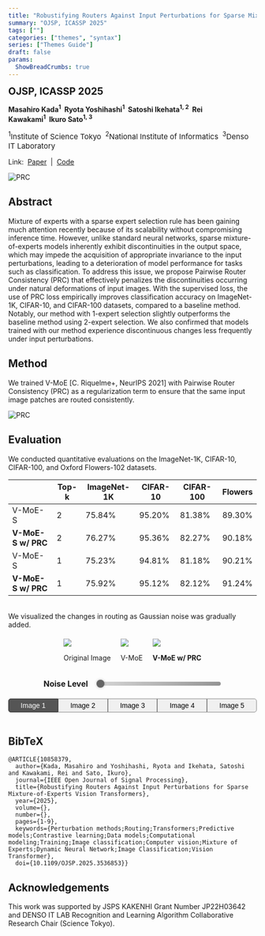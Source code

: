 ```yaml
---
title: "Robustifying Routers Against Input Perturbations for Sparse Mixture-of-Experts Vision Transformers"
summary: "OJSP, ICASSP 2025"
tags: [""]
categories: ["themes", "syntax"]
series: ["Themes Guide"]
draft: false
params:
  ShowBreadCrumbs: true
---
```


**<span style="font-size: 20px;">OJSP, ICASSP 2025</span>**

**Masahiro Kada<sup>1</sup>&nbsp;&nbsp;Ryota Yoshihashi<sup>1</sup>&nbsp;&nbsp;Satoshi Ikehata<sup>1, 2</sup>&nbsp;&nbsp;Rei Kawakami<sup>1</sup>&nbsp;&nbsp;Ikuro Sato<sup>1, 3</sup>**

<span style="font-size: 15px"><sup>1</sup>Institute of Science Tokyo&nbsp;&nbsp;<sup>2</sup>National Institute of Informatics&nbsp;&nbsp;<sup>3</sup>Denso IT Laboratory</span>

Link:&nbsp;&nbsp;[Paper](https://ieeexplore.ieee.org/document/10858379)&nbsp;&nbsp;|&nbsp;&nbsp;[Code](https://github.com/m82kada/PRC/blob/main/README.md?plain=1)



![PRC](../images/prc/demo.png)


## Abstract
Mixture of experts with a sparse expert selection rule has been gaining much attention recently because of its scalability without compromising inference time. However, unlike standard neural networks, sparse mixture-of-experts models 
inherently exhibit discontinuities in the output space, which may impede the acquisition of appropriate invariance to the input perturbations, leading to a deterioration of model performance for tasks such as classification. To address this issue, we propose Pairwise Router Consistency (PRC) that effectively penalizes the discontinuities occurring under natural deformations of input images. With the supervised loss, the use of PRC loss empirically improves classification accuracy on ImageNet-1K, CIFAR-10, and CIFAR-100 datasets, compared to a baseline method. Notably, our method with 1-expert selection slightly outperforms the baseline method using 2-expert selection. We also confirmed that models trained with our method experience discontinuous changes less frequently under input perturbations.
<br>

## Method
We trained V-MoE [C. Riquelme+, NeurIPS 2021] with Pairwise Router Consistency (PRC) as a regularization term to ensure that the same input image patches are routed consistently.

![PRC](../images/prc/prc.png)
<br>

## Evaluation
We conducted quantitative evaluations on the ImageNet-1K, CIFAR-10, CIFAR-100, and Oxford Flowers-102 datasets.
<br>

|   | Top-k | ImageNet-1K | CIFAR-10 | CIFAR-100 | Flowers |
| --- | --- | --- | --- | --- | --- |
| V-MoE-S | 2 | 75.84% | 95.20% | 81.38% | 89.30% |
| **V-MoE-S w/ PRC** | 2 | 76.27% | 95.36% | 82.27% | 90.18% |
| V-MoE-S | 1 | 75.23% | 94.81% | 81.18% | 90.21% |
| **V-MoE-S w/ PRC** | 1 | 75.92% | 95.12% | 82.12% | 91.24% |

<br>
We visualized the changes in routing as Gaussian noise was gradually added.


<div class="images-folder">
    <div>
        <img id="img1" src="../images/prc/4-0-0.png" class="images">
        <p id="mainImgLabel" class="image-label">Original Image</p>
    </div>
    <div>
        <img id="img2" src="../images/prc/4-1-0.png" class="images">
        <p class="image-label">V-MoE</p>
    </div>
    <div>
        <img id="img3" src="../images/prc/4-2-0.png" class="images">
        <p class="prc-label image-label">V-MoE w/ PRC</p>
    </div>
</div>
<div class="slider-container">
    <label class="noise-label">Noise Level</label>
    <input type="range" id="slider" min="0" max="9" step="1" value="0" oninput="selectNoise(this.value)">
</div>

<div class="button-group">
    <button class="img-btn active" onclick="selectImage(0)">Image 1</button>
    <button class="img-btn" onclick="selectImage(1)">Image 2</button>
    <button class="img-btn" onclick="selectImage(2)">Image 3</button>
    <button class="img-btn" onclick="selectImage(3)">Image 4</button>
    <button class="img-btn" onclick="selectImage(4)">Image 5</button>
</div>

<script>
    var image_number = 4;
    var noise_level = 0;
    var images = {};
    function loadImage(index) {
        if (index in images) return;

        images[index] = {};
        for (let i = 0; i < 3; i++) {
            for (let j = 0; j < 10; j++) {
                images[index][i * 10 + j] = new Image();
                images[index][i * 10 + j].src = '../images/prc/' + index + '-' + i + '-' + j + '.png'
            }
        }
    }
    loadImage(4);
    function selectImage(value) {
        image_number = 4 - value;
        loadImage(image_number);

        document.querySelectorAll('.img-btn').forEach((btn, i) => {
            btn.classList.toggle('active', i === value);
        });
        updateImages();
    }
    function selectNoise(value) {
        noise_level = value;
        updateImages();
    }
    function updateImages() {
        if (noise_level == 0) {
            document.getElementById('mainImgLabel').innerHTML = "Original Image";
        } else {
            document.getElementById('mainImgLabel').innerHTML = "Noised Image";

        }
        document.getElementById('img1').src = images[image_number][noise_level].src;
        document.getElementById('img2').src = images[image_number][1 + noise_level].src;
        document.getElementById('img3').src = images[image_number][2 + noise_level].src;
    }
    for (let i = 0; i < 4; i++) loadImage(i);
</script>

<style>
.button-group {
    display: flex;
    justify-content: center;
    align-items: center;
}

.button-group label {
    font-size: 16px;
    font-weight: bold;
    margin-right: 10px;
}

.button-group button {
    padding: 5px 7px;
    border: 1px solid #888;
    background-color: #f0f0f0;
    cursor: pointer;
    font-size: 14px;
    flex: 1;
    border-radius: 0;
    transition: background-color 0.3s, color 0.3s;
}

.button-group button:first-child {
    border-radius: 5px 0 0 5px;
}

.button-group button:last-child {
    border-radius: 0 5px 5px 0;
}

.button-group button.active {
    background-color: #555;
    color: white;
    border-color: #333;
}
.images-folder {
    margin-top: 20px;
    display: flex;
    justify-content: center;
    gap: 20px;
    margin-bottom: 20px;
}
.images {
    border-radius: 0px !important;
}
.slider-container {
    margin-bottom: 20px;
    display: flex;
    align-items: center;
    justify-content: center;
    gap: 15px;
}

input[type="range"] {
    width: 50%;
    -webkit-appearance: none;
    height: 8px;
    background: linear-gradient(to right, #d3d3d3, #888);
    border-radius: 5px;
    outline: none;
    opacity: 0.9;
    transition: opacity 0.2s;
}
input[type="range"]::-webkit-slider-thumb {
    -webkit-appearance: none;
    appearance: none;
    width: 16px;
    height: 16px;
    background: #555; /* つまみの色 */
    border-radius: 50%;
    cursor: pointer;
    box-shadow: 0px 0px 5px rgba(0, 0, 0, 0.3);
}

input[type="range"]::-moz-range-thumb {
    width: 16px;
    height: 16px;
    background: #555; /* つまみの色 */
    border-radius: 50%;
    cursor: pointer;
    box-shadow: 0px 0px 5px rgba(0, 0, 0, 0.3);
}


input[type="range"]:hover {
    opacity: 1;
}
.noise-label {
    font-weight: bold;
    font-size: 16px;
}
.prc-label{
    font-weight: bold;
}
</style>

<br>

## BibTeX
```
@ARTICLE{10858379,
  author={Kada, Masahiro and Yoshihashi, Ryota and Ikehata, Satoshi and Kawakami, Rei and Sato, Ikuro},
  journal={IEEE Open Journal of Signal Processing}, 
  title={Robustifying Routers Against Input Perturbations for Sparse Mixture-of-Experts Vision Transformers}, 
  year={2025},
  volume={},
  number={},
  pages={1-9},
  keywords={Perturbation methods;Routing;Transformers;Predictive models;Contrastive learning;Data models;Computational modeling;Training;Image classification;Computer vision;Mixture of Experts;Dynamic Neural Network;Image Classification;Vision Transformer},
  doi={10.1109/OJSP.2025.3536853}}
```

## Acknowledgements
This work was supported by JSPS KAKENHI Grant Number JP22H03642 and DENSO IT LAB Recognition and Learning Algorithm Collaborative Research Chair (Science Tokyo).
